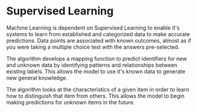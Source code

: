# Supervised Learning

Machine Learning is dependent on Supervised Learning to enable it's systems to learn from established and categorized data to make accurate predictions. Data points are associated with known outcomes, almost as if you were taking a multiple choice test with the answers pre-selected.

The algorithm develops a mapping function to predict identifiers for new and unknown data by identifying patterns and relationships between existing labels. This allows the model to use it's known data to generate new general knowledge.

The algorithm looks at the characteristics of a given item in order to learn how to distinguish that item from others. This allows the model to begin making predictions for unknown items in the future.